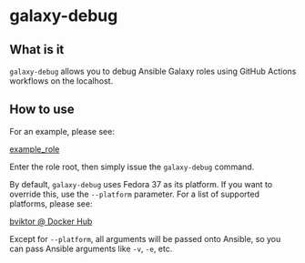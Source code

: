 # galaxy-debug

## What is it

`galaxy-debug` allows you to debug Ansible Galaxy roles using GitHub Actions workflows on the localhost.

## How to use

For an example, please see:

[example_role](https://github.com/noobient/ansible-galaxy-example_role)

Enter the role root, then simply issue the `galaxy-debug` command.

By default, `galaxy-debug` uses Fedora 37 as its platform. If you want to override this, use the `--platform` parameter.
For a list of supported platforms, please see:

[bviktor @ Docker Hub](https://hub.docker.com/repositories/bviktor)

Except for `--platform`, all arguments will be passed onto Ansible, so you can pass Ansible arguments like `-v`, `-e`, etc.
